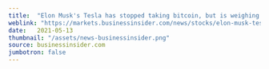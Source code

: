 ```yaml
---
title:  "Elon Musk's Tesla has stopped taking bitcoin, but is weighing greener options. Here are 5 tokens it might consider"
weblink: "https://markets.businessinsider.com/news/stocks/elon-musk-tesla-bitcoin-alternatives-ether-cardano-xrp-chia-dogecoin-2021-5-1030426825"
date:   2021-05-13
thumbnail: "/assets/news-businessinsider.png"
source: businessinsider.com
jumbotron: false
---
```

